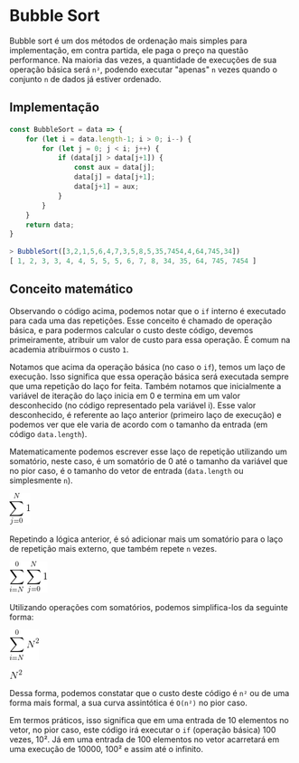# Bubble Sort

Bubble sort é um dos métodos de ordenação mais simples para implementação, em contra partida, ele paga o preço na questão performance. Na maioria das vezes, a quantidade de execuções de sua operação básica será `n²`, podendo executar "apenas" `n` vezes quando o conjunto `n` de dados já estiver ordenado.

## Implementação

```Javascript
const BubbleSort = data => {
    for (let i = data.length-1; i > 0; i--) {
        for (let j = 0; j < i; j++) {
            if (data[j] > data[j+1]) {
                const aux = data[j];
                data[j] = data[j+1];
                data[j+1] = aux;
            }
        }
    }
    return data;
}
```

```Javascript
> BubbleSort([3,2,1,5,6,4,7,3,5,8,5,35,7454,4,64,745,34])
[ 1, 2, 3, 3, 4, 4, 5, 5, 5, 6, 7, 8, 34, 35, 64, 745, 7454 ]
```

## Conceito matemático

Observando o código acima, podemos notar que o `if` interno é executado para cada uma das repetições. Esse conceito é chamado de operação básica, e para podermos calcular o custo deste código, devemos primeiramente, atribuir um valor de custo para essa operação. É comum na academia atribuirmos o custo `1`.

Notamos que acima da operação básica \(no caso o `if`\), temos um laço de execução. Isso significa que essa operação básica será executada sempre que uma repetição do laço for feita. Também notamos que inicialmente a variável de iteração do laço inicia em 0 e termina em um valor desconhecido \(no código representado pela variável i\). Esse valor desconhecido, é referente ao laço anterior \(primeiro laço de execução\) e podemos ver que ele varia de acordo com o tamanho da entrada \(em código `data.length`\).

Matematicamente podemos escrever esse laço de repetição utilizando um somatório, neste caso, é um somatório de 0 até o tamanho da variável que no pior caso, é o tamanho do vetor de entrada \(`data.length` ou simplesmente `n`\).

![Somatório de j=0 até N de 1](../images/bubblesort/1.gif)

Repetindo a lógica anterior, é só adicionar mais um somatório para o laço de repetição mais externo, que também repete `n` vezes.

![Somatório de i=N até 0 vezes somatório de j=0 até N de 1](../images/bubblesort/2.gif)

Utilizando operações com somatórios, podemos simplifica-los da seguinte forma:

![Somatório de i=N até 0 vezes N](../images/bubblesort/3.gif)

![N elevado ao quadrado](../images/bubblesort/4.gif)

Dessa forma, podemos constatar que o custo deste código é `n²` ou de uma forma mais formal, a sua curva assintótica é `O(n²)` no pior caso.

Em termos práticos, isso significa que em uma entrada de 10 elementos no vetor, no pior caso, este código irá executar o `if` \(operação básica\) 100 vezes, 10². Já em uma entrada de 100 elementos no vetor acarretará em uma execução de 10000, 100² e assim até o infinito.

